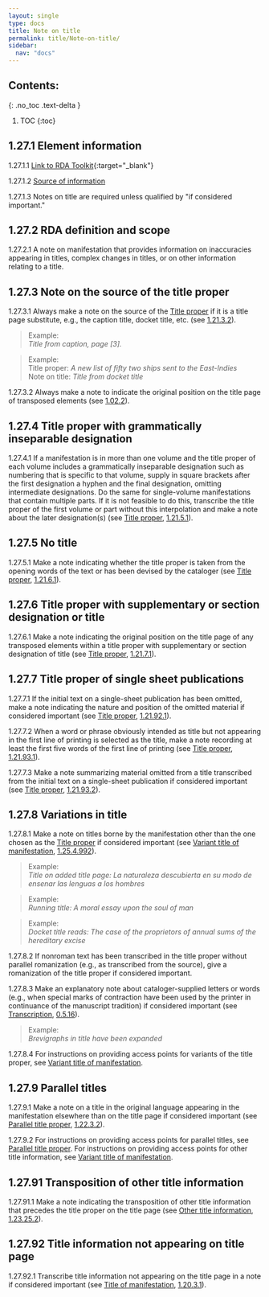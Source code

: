 ```yaml
---
layout: single
type: docs
title: Note on title
permalink: title/Note-on-title/
sidebar:
  nav: "docs"
---
```


## Contents:
{: .no_toc .text-delta }

1. TOC
{:toc}

## 1.27.1 Element information

<a name="1.27.1.1">1.27.1.1</a> [Link to RDA Toolkit](https://beta.rdatoolkit.org/Content?externalId=en-US_ala-612acb20-84fb-3558-86b9-f75430e39843){:target="_blank"}

<a name="1.27.1.2">1.27.1.2</a> [Source of information](/DCRMR/title/)

<a name="1.27.1.3">1.27.1.3</a> Notes on title are required unless qualified by "if considered important."

## 1.27.2 RDA definition and scope

<a name="1.27.2.1">1.27.2.1</a> A note on manifestation that provides information on inaccuracies appearing in titles, complex changes in titles, or on other information relating to a title.

## 1.27.3 Note on the source of the title proper

<a name="1.27.3.1">1.27.3.1</a> Always make a note on the source of the [Title proper](/DCRMR/title/Title-proper/) if it is a title page substitute, e.g., the caption title, docket title, etc. (see [1.21.3.2](/DCRMR/title/Title-proper/#1.21.3.2)).

>Example:  
><CITE>Title from caption, page [3].</CITE>

>Example:  
>Title proper: <CITE>A new list of fifty two ships sent to the East-Indies</CITE>  
>Note on title: <CITE>Title from docket title</CITE>  
 
<a name="1.27.3.2">1.27.3.2</a> Always make a note to indicate the original position on the title page of transposed elements (see [1.02.2](/DCRMR/title/#1.02.2)).

## 1.27.4 Title proper with grammatically inseparable designation

<a name="1.27.4.1">1.27.4.1</a> If a manifestation is in more than one volume and the title proper of each volume includes a grammatically inseparable designation such as numbering that is specific to that volume, supply in square brackets after the first designation a hyphen and the final designation, omitting intermediate designations. Do the same for single-volume manifestations that contain multiple parts. If it is not feasible to do this, transcribe the title proper of the first volume or part without this interpolation and make a note about the later designation(s) (see [Title proper](/DCRMR/title/Title-proper/), [1.21.5.1](/DCRMR/title/Title-proper/#1.21.5.1)).

## 1.27.5 No title

<a name="1.27.5.1">1.27.5.1</a> Make a note indicating whether the title proper is taken from the opening words of the text or has been devised by the cataloger (see [Title proper](/DCRMR/title/Title-proper/), [1.21.6.1](/DCRMR/title/Title-proper/#1.21.6.1)).

## 1.27.6 Title proper with supplementary or section designation or title

<a name="1.27.6.1">1.27.6.1</a> Make a note indicating the original position on the title page of any transposed elements within a title proper with supplementary or section designation of title (see [Title proper](/DCRMR/title/Title-proper/), [1.21.7.1](/DCRMR/title/Title-proper/#1.21.7.1)).

## 1.27.7 Title proper of single sheet publications

<a name="1.27.7.1">1.27.7.1</a> If the initial text on a single-sheet publication has been omitted, make a note indicating the nature and position of the omitted material if considered important (see [Title proper](/DCRMR/title/Title-proper/), [1.21.92.1](/DCRMR/title/Title-proper/#1.21.92.1)).

<a name="1.27.7.2">1.27.7.2</a> When a word or phrase obviously intended as title but not appearing in the first line of printing is selected as the title, make a note recording at least the first five words of the first line of printing (see [Title proper](/DCRMR/title/Title-proper/), [1.21.93.1](/DCRMR/title/Title-proper/#1.21.93.1)).

<a name="1.27.7.3">1.27.7.3</a> Make a note summarizing material omitted from a title transcribed from the initial text on a single-sheet publication if considered important (see [Title proper](/DCRMR/title/Title-proper/), [1.21.93.2](/DCRMR/title/Title-proper/#1.21.93.2)).

## 1.27.8 Variations in title

<a name="1.27.8.1">1.27.8.1</a> Make a note on titles borne by the manifestation other than the one chosen as the [Title proper](/DCRMR/title/Title-proper/) if considered important (see [Variant title of manifestation](/DCRMR/title/Variant-title-of-manifestation/), [1.25.4.992](/DCRMR/title/Variant-title-of-manifestation/#1.25.4.992)). 

>Example:  
><CITE>Title on added title page: La naturaleza descubierta en su modo de ensenar las lenguas a los hombres</CITE>

>Example:  
><CITE>Running title: A moral essay upon the soul of man</CITE>

>Example:  
><CITE>Docket title reads: The case of the proprietors of annual sums of the hereditary excise</CITE>

<a name="1.27.8.2">1.27.8.2</a> If nonroman text has been transcribed in the title proper without parallel romanization (e.g., as transcribed from the source), give a romanization of the title proper if considered important.

<a name="1.27.8.3">1.27.8.3</a> Make an explanatory note about cataloger-supplied letters or words (e.g., when special marks of contraction have been used by the printer in continuance of the manuscript tradition) if considered important (see [Transcription](/DCRMR/general-rules/Transcription/), [0.5.16](/DCRMR/general-rules/Transcription/#0516-brevigraphs)).

>Example:  
><CITE>Brevigraphs in title have been expanded</CITE>

<a name="1.27.8.4">1.27.8.4</a> For instructions on providing access points for variants of the title proper, see [Variant title of manifestation](/DCRMR/title/Variant-title-of-manifestation/).

## 1.27.9 Parallel titles

<a name="1.27.9.1">1.27.9.1</a> Make a note on a title in the original language appearing in the manifestation elsewhere than on the title page if considered important  (see [Parallel title proper](/DCRMR/title/Parallel-title-proper/), [1.22.3.2](/DCRMR/title/Parallel-title-proper/#1.22.3.2)).

<a name="1.27.9.2">1.27.9.2</a> For instructions on providing access points for parallel titles, see [Parallel title proper](/DCRMR/title/Parallel-title-proper/). For instructions on providing access points for other title information, see [Variant title of manifestation](/DCRMR/title/Variant-title-of-manifestation/).

## 1.27.91 Transposition of other title information

<a name="1.27.91.1">1.27.91.1</a> Make a note indicating the transposition of other title information that precedes the title proper on the title page (see [Other title information](/DCRMR/title/Other-title-information/), [1.23.25.2](/DCRMR/title/Other-title-information/#1.23.25.2)).

## 1.27.92 Title information not appearing on title page

<a name="1.27.92.1">1.27.92.1</a> Transcribe title information not appearing on the title page in a note if considered important (see [Title of manifestation](/DCRMR/title/Title-of-manifestation/), [1.20.3.1](/DCRMR/title/Title-of-manifestation/#1.20.3.1)).
